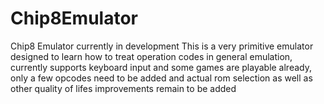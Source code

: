 # Chip8Emulator
Chip8 Emulator currently in development
This is a very primitive emulator designed to learn how to treat operation codes in general emulation, currently supports keyboard input and some games are playable already, only a few opcodes need to be added and actual rom selection as well as other quality of lifes improvements remain to be added
